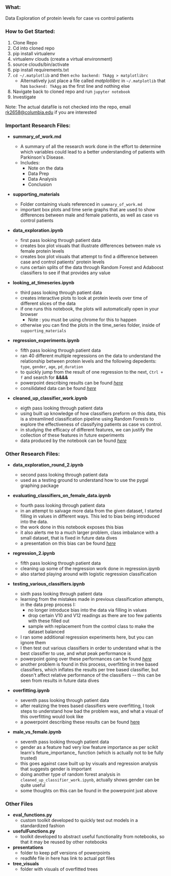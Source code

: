 ### What:
Data Exploration of protein levels for case vs control patients

### How to Get Started:
1. Clone Repo
2. Cd into cloned repo
3. pip install virtualenv
4. virtualenv clouds (create a virtual environment)
5. source clouds/bin/activate
6. pip install requirements.txt
7. `cd ~/.matplotlib` and then `echo backend: TkAgg > matplotlibrc`
    * Alternatively just place a file called *matplotlibrc* in `~/.matplotlib` that has `backend: TkAgg` as the first line and nothing else
8. Navigate back to cloned repo and run `jupyter notebook`
9. Investigate

Note: The actual datafile is not checked into the repo, email rk2658@columbia.edu if you are interested

### Important Research Files:
* **summary\_of\_work.md**
    - A summary of all the research work done in the effort to determine which variables could lead to a better understanding of patients with Parkinson's Disease.
    - Includes:
        + Note on the data
        + Data Prep
        + Data Analysis
        + Conclusion

* **supporting_materials**
    - Folder containing viuals referenced in `summary_of_work.md`
    - important box plots and time serie graphs that are used to show differences between male and female patients, as well as case vs control patients

* **data_exploration.ipynb**
    * first pass looking through patient data
    * creates box plot visuals that illustrate differences between male vs female protein levels
    * creates box plot visuals that attempt to find a difference between case and control patients' protein levels
    * runs certain splits of the data through Random Forest and Adaboost classifiers to see if that provides any value

* **looking\_at\_timeseries.ipynb**
    * third pass looking through patient data
    * creates interactive plots to look at protein levels over time of different slices of the data
    * if one runs this notebook, the plots will automatically open in your browser
        * Note : you must be using chrome for this to happen 
    * otherwise you can find the plots in the time_series folder, inside of `supporting_materials`

* **regression_experiments.ipynb**
    * fifth pass looking through patient data
    * ran 40 different multiple regressions on the data to understand the relationship between protein levels and the following depedents: `type`, `gender`, `age`, `pd_duration`
    * to quickly jump from the result of one regression to the next, `Ctrl + f` and search for **&&&&**
    * powerpoint describing results can be found [*here*](https://github.com/Rahul-Khanna/comp_gene/blob/master/presentations/Regression%20Results.pdf)
    * consilidated data can be found [*here*](https://docs.google.com/spreadsheets/d/1-UjCZGFgkHl2hwE-BJYeOJRLfLrtlBUoqX_zZ5Y3tPE/edit?usp=sharing)

* **cleaned\_up\_classifier\_work.ipynb**
    * eigth pass looking through patient data
    * using built up knowledge of how classifiers preform on this data, this is a streamlined classification pipeline using Random Forests to explore the effectiveness of classifying patients as case vs control.
    * in studying the efficacy of different features, we can justify the collection of these features in future experiments
    * data produced by the notebook can be found [*here*](https://docs.google.com/spreadsheets/d/1XuvFNlclckQVB4ajBi5D5gcqmVAbb_HP2Jn3G7uYGqw/edit?usp=sharing)

### Other Research Files:
* **data\_exploration\_round\_2.ipynb**
    * second pass looking through patient data
    * used as a testing ground to understand how to use the pygal graphing package
    
* **evaluating\_classifiers\_on\_female_data.ipynb**
    * fourth pass looking through patient data
    * in an attempt to salvage more data from the given dataset, I started filling in values in different ways. This led to bias being introduced into the data.
    * the work done in this notebook exposes this bias
    * it also alerts me to a much larger problem, class imbalance with a small dataset, that is fixed in future data dives
    * a presentation on this bias can be found [*here*](https://github.com/Rahul-Khanna/comp_gene/blob/master/presentations/Evaluating%20Classifier%20Performance.pdf)

* **regression_2.ipynb**
    - fifth pass looking through patient data
    - cleaning up some of the regression work done in regression.ipynb
    - also started playing around with logistic regression classification

* **testing\_various\_classifiers.ipynb**
    - sixth pass looking through patient data
    - learning from the mistakes made in previous classification attempts, in the data prep process I:
        - no longer introduce bias into the data via filling in values
        - drop certain V10 and V12 readings as there are too few patients with these filled out
        - sample with replacement from the control class to make the dataset balanced
    - I ran some additional regression experiments here, but you can ignore them
    - I then test out various classifiers in order to understand what is the best classifier to use, and what peak performance is
    - powerpoint going over these performances can be found [*here*](https://github.com/Rahul-Khanna/comp_gene/blob/master/presentations/Testing%20Various%20Classifiers%20Out.pdf)
    - another problem is found in this process, overfitting in tree based classifiers, which inflates the results per tree based classifier, but doesn't affect relative performance of the classifiers -- this can be seen from results in future data dives

* **overfitting.ipynb**
    - seventh pass looking through patient data
    - after realizing the trees based classifiers were overfitting, I took steps to understand how bad the problem was, and what a visual of this overfitting would look like
    - a powerpoint describing these results can be found [here](https://github.com/Rahul-Khanna/comp_gene/blob/master/presentations/Overfitting%20and%20Gender%20Importance.pdf)

* **male\_vs\_female.ipynb**
    - seventh pass looking through patient data
    - gender as a feature had very low feature importance as per scikit learn's feture\_importance\_ function (which is actually not to be fully trusted)
    - this goes against case built up by visuals and regression analysis that suggests gender is important
    - doing another type of random forest analysis in `cleaned_up_classifier_work.ipynb`, actually shows gender can be quite useful
    - some thoughts on this can be found in the powerpoint just above

### Other Files
* **eval_functions.py**
    - custom toolkit developed to quickly test out models in a standardized fashion
* **usefulFunctions.py**
    - toolkit developed to abstract useful functionality from notebooks, so that it may be reused by other notebooks
* **presentations**
    - folder to keep pdf versions of powerpoints
    - readMe file in here has link to actual ppt files
* **tree_visuals**
    - folder with visuals of overfitted trees





